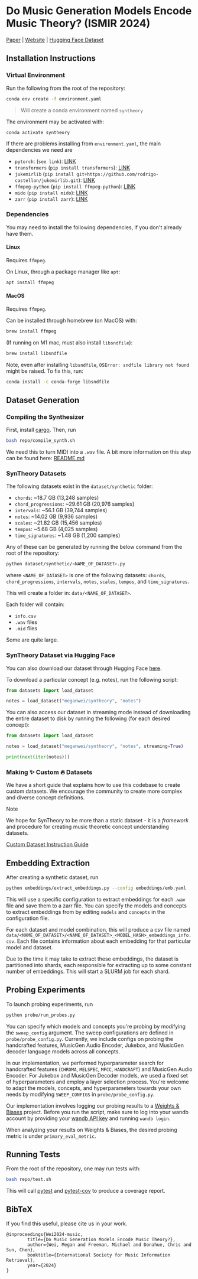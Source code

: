# Do Music Generation Models Encode Music Theory? (ISMIR 2024)
[Paper](https://arxiv.org/abs/2410.00872) | [Website](https://brown-palm.github.io/music-theory/) | [Hugging Face Dataset](https://huggingface.co/datasets/meganwei/syntheory)

## Installation Instructions

### Virtual Environment

Run the following from the root of the repository:
```bash
conda env create -f environment.yaml
```
>Will create a conda environment named `syntheory`

The environment may be activated with:
```bash
conda activate syntheory
```

If there are problems installing from `environment.yaml`, the main dependencies we need are
- `pytorch`: (`see link`): [LINK](https://pytorch.org/get-started/locally/)
- `transformers` (`pip install transformers`): [LINK](https://github.com/huggingface/transformers)
- `jukemirlib` (`pip install git+https://github.com/rodrigo-castellon/jukemirlib.git`): [LINK](https://github.com/rodrigo-castellon/jukemirlib)
- `ffmpeg-python` (`pip install ffmpeg-python`): [LINK](https://github.com/kkroening/ffmpeg-python)
- `mido` (`pip install mido`): [LINK](https://github.com/mido/mido)
- `zarr` (`pip install zarr`): [LINK](https://github.com/zarr-developers/zarr-python)

### Dependencies

You may need to install the following dependencies, if you don't already have them.

#### Linux
Requires `ffmpeg`.

On Linux, through a package manager like `apt`:
```bash
apt install ffmpeg
```

#### MacOS

Requires `ffmpeg`.

Can be installed through homebrew (on MacOS) with:
```bash
brew install ffmpeg
```

(If running on M1 mac, must also install `libsndfile`):
```bash
brew install libsndfile
```

Note, even after installing `libsndfile`, `OSError: sndfile library not found` might be raised. To fix this, run:
```bash
conda install -c conda-forge libsndfile
```

## Dataset Generation

### Compiling the Synthesizer

First, install [cargo](https://doc.rust-lang.org/cargo/getting-started/installation.html). Then, run 

```bash
bash repo/compile_synth.sh
```

We need this to turn MIDI into a `.wav` file. A bit more information on this step can be found here: [README.md](/midi2audio/README.md)

### SynTheory Datasets

The following datasets exist in the `dataset/synthetic` folder:

- `chords`: ~18.7 GB (13,248 samples)
- `chord_progressions`: ~29.61 GB (20,976 samples)
- `intervals`: ~56.1 GB (39,744 samples)
- `notes`: ~14.02 GB (9,936 samples)
- `scales`: ~21.82 GB (15,456 samples)
- `tempos`: ~5.68 GB (4,025 samples)
- `time_signatures`: ~1.48 GB (1,200 samples)

Any of these can be generated by running the below command from the root of the repository:

```bash
python dataset/synthetic/<NAME_OF_DATASET>.py
```

where `<NAME_OF_DATASET>` is one of the following datasets: `chords`, `chord_progressions`, `intervals`, `notes`, `scales`, `tempos`, and `time_signatures`.

This will create a folder in: `data/<NAME_OF_DATASET>`.

Each folder will contain:

- `info.csv`
- `.wav` files
- `.mid` files

Some are quite large.

### SynTheory Dataset via Hugging Face
You can also download our dataset through Hugging Face [here](https://huggingface.co/datasets/meganwei/syntheory).

To download a particular concept (e.g. notes), run the following script:
```python
from datasets import load_dataset

notes = load_dataset("meganwei/syntheory", "notes")
```

You can also access our dataset in streaming mode instead of downloading the entire dataset to disk by running the following (for each desired concept):
```python
from datasets import load_dataset

notes = load_dataset("meganwei/syntheory", "notes", streaming=True)

print(next(iter(notes)))
```

### Making ✨ Custom 🔥 Datasets

We have a short guide that explains how to use this codebase to create custom datasets. We encourage the community to create more complex and diverse concept definitions. 

> [!NOTE]
> We hope for SynTheory to be more than a static dataset - it is a _framework_ and procedure for creating music theoretic concept understanding datasets.

[Custom Dataset Instruction Guide](docs/README.md)

## Embedding Extraction

After creating a synthetic dataset, run 
```bash
python embeddings/extract_embeddings.py --config embeddings/emb.yaml
``` 

This will use a specific configuration to extract embeddings for each `.wav` file and save them to a zarr file. You can specify the models and concepts to extract embeddings from by editing `models` and `concepts` in the configuration file.

For each dataset and model combination, this will produce a csv file named `data/<NAME_OF_DATASET>/<NAME_OF_DATASET>_<MODEL_HASH>_embeddings_info.csv`. Each file contains information about each embedding for that particular model and dataset. 

Due to the time it may take to extract these embeddings, the dataset is partitioned into shards, each responsible for extracting up to some constant number of embeddings. This will start a SLURM job for each shard.

## Probing Experiments
To launch probing experiments, run 
```bash
python probe/run_probes.py
``` 

You can specify which models and concepts you're probing by modifying the `sweep_config` argument. The sweep configurations are defined in `probe/probe_config.py`. Currently, we include configs on probing the handcrafted features, MusicGen Audio Encoder, Jukebox, and MusicGen decoder language models across all concepts. 

In our implementation, we performed hyperparameter search for handcrafted features (`CHROMA`, `MELSPEC`, `MFCC`, `HANDCRAFT`) and MusicGen Audio Encoder. For Jukebox and MusicGen Decoder models, we used a fixed set of hyperparameters and employ a layer selection process. You're welcome to adapt the models, concepts, and hyperparameters towards your own needs by modifying `SWEEP_CONFIGS` in `probe/probe_config.py`.

Our implementation involves logging our probing results to a [Weights & Biases](https://wandb.ai/site/) project. Before you run the script, make sure to log into your wandb account by providing your [wandb API key](https://docs.wandb.ai/quickstart/) and running `wandb login`.

When analyzing your results on Weights & Biases, the desired probing metric is under `primary_eval_metric`.

## Running Tests

From the root of the repository, one may run tests with:
```bash
bash repo/test.sh
```

This will call [pytest](https://docs.pytest.org/en/stable/) and [pytest-cov](https://github.com/pytest-dev/pytest-cov) to produce a coverage report. 

## BibTeX

If you find this useful, please cite us in your work.

```
@inproceedings{Wei2024-music,
        title={Do Music Generation Models Encode Music Theory?},
        author={Wei, Megan and Freeman, Michael and Donahue, Chris and Sun, Chen},
        booktitle={International Society for Music Information Retrieval},
        year={2024}
}
```
